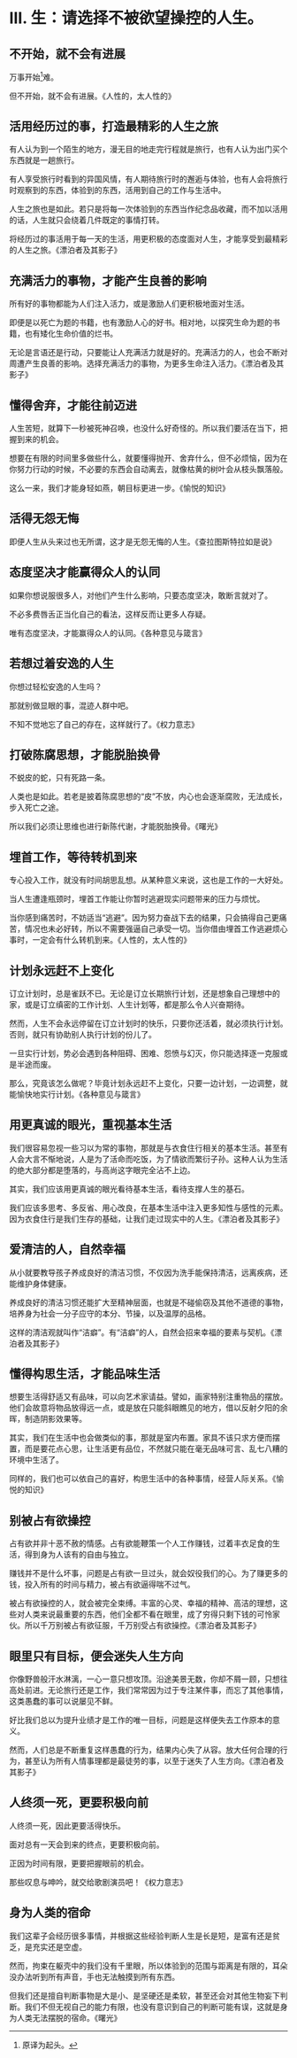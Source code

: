 <link href="../../css/style.css" rel="stylesheet" type="text/css" />

# Ⅲ. 生：请选择不被欲望操控的人生。

## 不开始，就不会有进展

<div class="p">

万事开始[^trans]难。

但不开始，就不会有进展。《人性的，太人性的》


</div>

## 活用经历过的事，打造最精彩的人生之旅

<div class="p">

有人认为到一个陌生的地方，漫无目的地走完行程就是旅行，也有人认为出门买个东西就是一趟旅行。

有人享受旅行时看到的异国风情，有人期待旅行时的邂逅与体验，也有人会将旅行时观察到的东西，体验到的东西，活用到自己的工作与生活中。

人生之旅也是如此。若只是将每一次体验到的东西当作纪念品收藏，而不加以活用的话，人生就只会绕着几件既定的事情打转。

将经历过的事活用于每一天的生活，用更积极的态度面对人生，才能享受到最精彩的人生之旅。《漂泊者及其影子》


</div>

## 充满活力的事物，才能产生良善的影响

<div class="p">

所有好的事物都能为人们注入活力，或是激励人们更积极地面对生活。

即便是以死亡为题的书籍，也有激励人心的好书。相对地，以探究生命为题的书籍，也有矮化生命价值的烂书。

无论是言语还是行动，只要能让人充满活力就是好的。充满活力的人，也会不断对周遭产生良善的影响。选择充满活力的事物，为更多生命注入活力。《漂泊者及其影子》


</div>

## 懂得舍弃，才能往前迈进

<div class="p">

人生苦短，就算下一秒被死神召唤，也没什么好奇怪的。所以我们要活在当下，把握到来的机会。

想要在有限的时间里多做些什么，就要懂得抛开、舍弃什么，但不必烦恼，因为在你努力行动的时候，不必要的东西会自动离去，就像枯黄的树叶会从枝头飘落般。

这么一来，我们才能身轻如燕，朝目标更进一步。《愉悦的知识》


</div>

## 活得无怨无悔

<div class="p">

即便人生从头来过也无所谓，这才是无怨无悔的人生。《查拉图斯特拉如是说》


</div>

## 态度坚决才能赢得众人的认同

<div class="p">

如果你想说服很多人，对他们产生什么影响，只要态度坚决，敢断言就对了。

不必多费唇舌正当化自己的看法，这样反而让更多人存疑。

唯有态度坚决，才能赢得众人的认同。《各种意见与箴言》


</div>

## 若想过着安逸的人生

<div class="p">

你想过轻松安逸的人生吗？

那就别做显眼的事，混迹人群中吧。

不知不觉地忘了自己的存在，这样就行了。《权力意志》

		


</div>

## 打破陈腐思想，才能脱胎换骨

<div class="p">

不蜕皮的蛇，只有死路一条。

人类也是如此。若老是披着陈腐思想的“皮”不放，内心也会逐渐腐败，无法成长，步入死亡之途。

所以我们必须让思维也进行新陈代谢，才能脱胎换骨。《曙光》


</div>

## 埋首工作，等待转机到来

<div class="p">

专心投入工作，就没有时间胡思乱想。从某种意义来说，这也是工作的一大好处。

当人生遭逢瓶颈时，埋首工作能让你暂时逃避现实问题带来的压力与烦忧。

当你感到痛苦时，不妨适当“逃避”。因为努力奋战下去的结果，只会搞得自己更痛苦，情况也未必好转，所以不需要强逼自己承受一切。当你借由埋首工作逃避烦心事时，一定会有什么转机到来。《人性的，太人性的》


</div>

## 计划永远赶不上变化

<div class="p">

订立计划时，总是雀跃不已。无论是订立长期旅行计划，还是想象自己理想中的家，或是订立缜密的工作计划、人生计划等，都是那么令人兴奋期待。

然而，人生不会永远停留在订立计划时的快乐，只要你还活着，就必须执行计划。否则，就只有协助别人执行计划的份儿了。

一旦实行计划，势必会遇到各种阻碍、困难、怨愤与幻灭，你只能选择逐一克服或是半途而废。

那么，究竟该怎么做呢？毕竟计划永远赶不上变化，只要一边计划，一边调整，就能愉快地实行计划。《各种意见与箴言》


</div>

## 用更真诚的眼光，重视基本生活

<div class="p">

我们很容易忽视一些习以为常的事物，那就是与衣食住行相关的基本生活。甚至有人会大言不惭地说，人是为了活命而吃饭，为了情欲而繁衍子孙。这种人认为生活的绝大部分都是堕落的，与高尚这字眼完全沾不上边。

其实，我们应该用更真诚的眼光看待基本生活，看待支撑人生的基石。

我们应该多思考、多反省、用心改良，在基本生活中注入更多知性与感性的元素。因为衣食住行是我们生存的基础，让我们走过现实中的人生。《漂泊者及其影子》


</div>

## 爱清洁的人，自然幸福

<div class="p">

从小就要教导孩子养成良好的清洁习惯，不仅因为洗手能保持清洁，远离疾病，还能维护身体健康。

养成良好的清洁习惯还能扩大至精神层面，也就是不碰偷窃及其他不道德的事物，培养身为社会一分子应守的本分、节操，以及温厚的品格。

这样的清洁观就叫作“洁癖”。有“洁癖”的人，自然会招来幸福的要素与契机。《漂泊者及其影子》


</div>

## 懂得构思生活，才能品味生活

<div class="p">

想要生活得舒适又有品味，可以向艺术家请益。譬如，画家特别注重物品的摆放。他们会故意将物品放得远一点，或是放在只能斜眼瞧见的地方，借以反射夕阳的余晖，制造阴影效果等。

其实，我们在生活中也会做类似的事，那就是室内布置。家具不该只求方便而摆置，而是要花点心思，让生活更有品位，不然就只能在毫无品味可言、乱七八糟的环境中生活了。

同样的，我们也可以依自己的喜好，构思生活中的各种事情，经营人际关系。《愉悦的知识》


</div>

## 别被占有欲操控

<div class="p">

占有欲并非十恶不赦的情感。占有欲能鞭策一个人工作赚钱，过着丰衣足食的生活，得到身为人该有的自由与独立。

赚钱并不是什么坏事，问题是占有欲一旦过头，就会奴役我们的心。为了赚更多的钱，投入所有的时间与精力，被占有欲逼得喘不过气。

被占有欲操控的人，就会被完全束缚。丰富的心灵、幸福的精神、高洁的理想，这些对人类来说最重要的东西，他们全都不看在眼里，成了穷得只剩下钱的可怜家伙。所以千万别被占有欲征服，千万别受占有欲操控。《漂泊者及其影子》


</div>

## 眼里只有目标，便会迷失人生方向

<div class="p">

你像野兽般汗水淋漓，一心一意只想攻顶。沿途美景无数，你却不屑一顾，只想往高处前进。无论旅行还是工作，我们常常因为过于专注某件事，而忘了其他事情，这类愚蠢的事可以说屡见不鲜。

好比我们总以为提升业绩才是工作的唯一目标，问题是这样便失去工作原本的意义。

然而，人们总是不断重复这样愚蠢的行为，结果内心失了从容。放大任何合理的行为，甚至认为所有人情事理都是最徒劳的事，以至于迷失了人生方向。《漂泊者及其影子》


</div>

## 人终须一死，更要积极向前

<div class="p">

人终须一死，因此更要活得快乐。

面对总有一天会到来的终点，更要积极向前。

正因为时间有限，更要把握眼前的机会。

那些叹息与呻吟，就交给歌剧演员吧！《权力意志》


</div>

## 身为人类的宿命

<div class="p">

我们这辈子会经历很多事情，并根据这些经验判断人生是长是短，是富有还是贫乏，是充实还是空虚。

然而，拘束在躯壳中的我们没有千里眼，所以体验到的范围与距离是有限的，耳朵没办法听到所有声音，手也无法触摸到所有东西。

但我们还是擅自判断事物是大是小、是坚硬还是柔软，甚至还会对其他生物妄下判断。我们不但无视自己的能力有限，也没有意识到自己的判断可能有误，这就是身为人类无法摆脱的宿命。《曙光》


[^trans]: 原译为起头。

